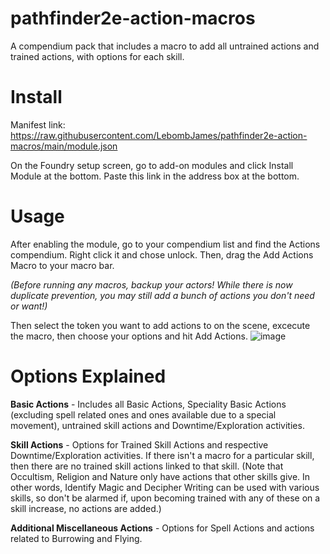 # pathfinder2e-action-macros
A compendium pack that includes a macro to add all untrained actions and trained actions, with options for each skill.

# Install
Manifest link: https://raw.githubusercontent.com/LebombJames/pathfinder2e-action-macros/main/module.json

On the Foundry setup screen, go to add-on modules and click Install Module at the bottom. Paste this link in the address box at the bottom.

# Usage
After enabling the module, go to your compendium list and find the Actions compendium. Right click it and chose unlock. Then, drag the Add Actions Macro to your macro bar.

*(Before running any macros, backup your actors! While there is now duplicate prevention, you may still add a bunch of actions you don't need or want!)*

Then select the token you want to add actions to on the scene, excecute the macro, then choose your options and hit Add Actions.
![image](https://user-images.githubusercontent.com/77904738/122468922-3d091380-cfb4-11eb-8e75-9cedfea15184.png)

# Options Explained
**Basic Actions** - Includes all Basic Actions, Speciality Basic Actions (excluding spell related ones and ones available due to a special movement), untrained skill actions and Downtime/Exploration activities.

**Skill Actions** - Options for Trained Skill Actions and respective Downtime/Exploration activities. If there isn't a macro for a particular skill, then there are no trained skill actions linked to that skill. (Note that Occultism, Religion and Nature only have actions that other skills give. In other words, Identify Magic and Decipher Writing can be used with various skills, so don't be alarmed if, upon becoming trained with any of these on a skill increase, no actions are added.)

**Additional Miscellaneous Actions** - Options for Spell Actions and actions related to Burrowing and Flying.
